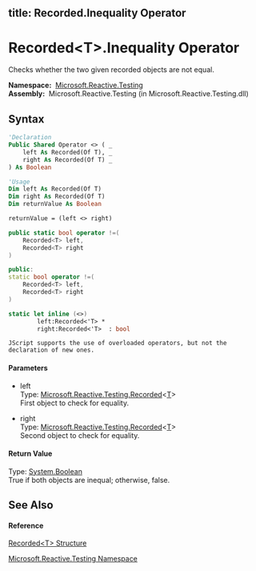 title: Recorded<T>.Inequality Operator
---
# Recorded\<T\>.Inequality Operator

Checks whether the two given recorded objects are not equal.

**Namespace:**  [Microsoft.Reactive.Testing](Microsoft.Reactive.Testing/Microsoft.Reactive.Testing)  
**Assembly:**  Microsoft.Reactive.Testing (in Microsoft.Reactive.Testing.dll)

## Syntax

```vb
'Declaration
Public Shared Operator <> ( _
    left As Recorded(Of T), _
    right As Recorded(Of T) _
) As Boolean
```

```vb
'Usage
Dim left As Recorded(Of T)
Dim right As Recorded(Of T)
Dim returnValue As Boolean

returnValue = (left <> right)
```

```csharp
public static bool operator !=(
    Recorded<T> left,
    Recorded<T> right
)
```

```c++
public:
static bool operator !=(
    Recorded<T> left, 
    Recorded<T> right
)
```

```fsharp
static let inline (<>)
        left:Recorded<'T> * 
        right:Recorded<'T>  : bool
```

```jscript
JScript supports the use of overloaded operators, but not the declaration of new ones.
```

#### Parameters

- left  
  Type: [Microsoft.Reactive.Testing.Recorded](Recorded/Recorded(T))\<[T](Recorded/Recorded(T))\>  
  First object to check for equality.

- right  
  Type: [Microsoft.Reactive.Testing.Recorded](Recorded/Recorded(T))\<[T](Recorded/Recorded(T))\>  
  Second object to check for equality.

#### Return Value

Type: [System.Boolean](https://msdn.microsoft.com/en-us/library/a28wyd50)  
True if both objects are inequal; otherwise, false.

## See Also

#### Reference

[Recorded\<T\> Structure](Recorded/Recorded(T))

[Microsoft.Reactive.Testing Namespace](Microsoft.Reactive.Testing/Microsoft.Reactive.Testing)







